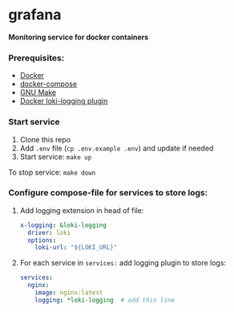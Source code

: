 # grafana

**Monitoring service for docker containers**

### Prerequisites:
- [Docker](https://docs.docker.com/engine/install/)
- [docker-compose](https://docs.docker.com/compose/install/)
- [GNU Make](https://www.gnu.org/software/make/)
- [Docker loki-logging plugin](https://grafana.com/docs/loki/latest/clients/docker-driver/)


### Start service
1. Clone this repo
2. Add `.env` file (`cp .env.example .env`) and update if needed 
3. Start service: `make up`

To stop service: `make down`


### Configure compose-file for services to store logs:
1. Add logging extension in head of file:
    ```yaml
    x-logging: &loki-logging
      driver: loki
      options:
        loki-url: "${LOKI_URL}"
    ```
2. For each service in `services:` add logging plugin to store logs:
    ```yaml
    services:
      nginx:
        image: nginx:latest
        logging: *loki-logging  # add this line
    ```
   
